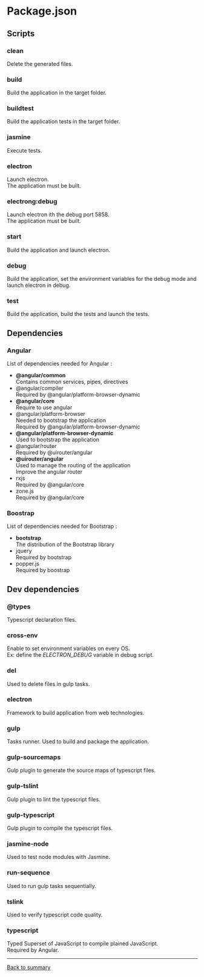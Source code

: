 # Package.json

## Scripts

### clean

Delete the generated files.

### build

Build the application in the target folder.

### buildtest

Build the application tests in the target folder.

### jasmine

Execute tests.

### electron

Launch electron.  
The application must be built.

### electrong:debug

Launch electron ith the debug port 5858.  
The application must be built.

### start

Build the application and launch electron.

### debug

Build the application, set the environment variables for the debug mode and launch electron in debug.

### test

Build the application, build the tests and launch the tests.

## Dependencies

### Angular

List of dependencies needed for Angular :
* **@angular/common**  
   Contains common services, pipes, directives
* @angular/compiler  
   Required by @angular/platform-browser-dynamic
* **@angular/core**  
   Require to use angular
* @angular/platform-browser  
   Needed to bootstrap the application  
   Required by @angular/platform-browser-dynamic
* **@angular/platform-browser-dynamic**     
   Used to bootstrap the application
* @angular/router  
   Required by @uirouter/angular
* **@uirouter/angular**  
   Used to manage the routing of the application  
   Improve the angular router
* rxjs  
   Required by @angular/core
* zone.js  
   Required by @angular/core

### Boostrap
List of dependencies needed for Bootstrap :
* **bootstrap**  
   The distribution of the Bootstrap library
* jquery  
   Required by bootstrap
* popper.js  
   Required by boostrap

## Dev dependencies

### @types

Typescript declaration files.

### cross-env

Enable to set environment variables on every OS.  
Ex: define the *ELECTRON_DEBUG* variable in debug script.

### del

Used to delete files in gulp tasks.

### electron

Framework to build application from web technologies.

### gulp

Tasks runner. Used to build and package the application.

### gulp-sourcemaps

Gulp plugin to generate the source maps of typescript files.

### gulp-tslint

Gulp plugin to lint the typescript files.

### gulp-typescript

Gulp plugin to compile the typescript files.

### jasmine-node

Used to test node modules with Jasmine.

### run-sequence

Used to run gulp tasks sequentially.

### tslink

Used to verify typescript code quality.

### typescript

Typed Superset of JavaScript to compile plained JavaScript.  
Required by Angular.

---
[Back to summary](../README.md)